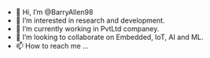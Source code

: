 - 👋 Hi, I’m @BarryAllen98
- 👀 I’m interested in research and development.
- 🌱 I’m currently working in PvtLtd companey.
- 💞️ I’m looking to collaborate on Embedded, IoT, AI and ML.
- 📫 How to reach me ...

<!---
BarryAllen98/BarryAllen98 is a ✨ special ✨ repository because its `README.md` (this file) appears on your GitHub profile.
You can click the Preview link to take a look at your changes.
--->

